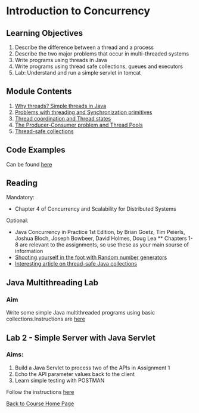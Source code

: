 # Introduction to Concurrency

## Learning Objectives

1. Describe the difference between a thread and a process
1. Describe the two major problems that occur in multi-threaded systems
1. Write programs using threads in Java
1. Write programs using thread safe collections, queues and executors
1. Lab: Understand and run a simple servlet in tomcat

## Module Contents

1. [Why threads? Simple threads in Java](https://youtu.be/iMlkyQB5zr0) 
1. [Problems with threading and Synchronization primitives](https://youtu.be/89B_stQf9no)
1. [Thread coordination and Thread states](https://youtu.be/kx9PNbumHdc)
1. [The Producer-Consumer problem and Thread Pools](https://youtu.be/uk0ICzb7Vmc)
1. [Thread-safe collections](https://youtu.be/0P19ziFMkbI)


## Code Examples
Can be found [here](https://github.com/gortonator/bsds-6650/tree/master/code/week-2)

## Reading
Mandatory:
- Chapter 4 of Concurrency and Scalability for Distributed Systems 

Optional:
* Java Concurrency in Practice 1st Edition, by Brian Goetz, Tim Peierls, Joshua Bloch, Joseph Bowbeer, David Holmes, Doug Lea
** Chapters 1-8 are relevant to the assignments, so use these as your main sourse of information
* [Shooting yourself in the foot with Random number generators](https://plumbr.io/blog/locked-threads/shooting-yourself-in-the-foot-with-random-number-generators)
* [Interesting article on thread-safe Java collections](https://www.codejava.net/java-core/collections/understanding-collections-and-thread-safety-in-java)

## Java Multithreading Lab
### Aim
Write some simple Java multithreaded programs using basic collections.Instructions are [here](https://gortonator.github.io/bsds-6650/labs/JavaMTLab)

## Lab 2 - Simple Server with Java Servlet
### Aims: 
1. Build a Java Servlet to process two of the APIs in Assignment 1
1. Echo the API parameter values back to the client
1. Learn simple testing with POSTMAN

Follow the instructions [here](https://gortonator.github.io/bsds-6650/labs/lab-2)


[Back to Course Home Page](https://gortonator.github.io/bsds-6650/)
